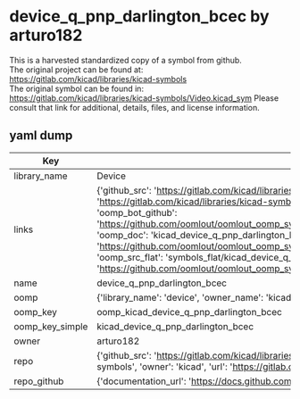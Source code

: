 # device_q_pnp_darlington_bcec by arturo182  
This is a harvested standardized copy of a symbol from github.  
The original project can be found at:  
https://gitlab.com/kicad/libraries/kicad-symbols  
The original symbol can be found in:
https://gitlab.com/kicad/libraries/kicad-symbols/Video.kicad_sym
Please consult that link for additional, details, files, and license information.  
## yaml dump  
| Key | Value |  
| --- | --- |  
| library_name | Device |  
| links | {'github_src': 'https://gitlab.com/kicad/libraries/kicad-symbols/Video.kicad_sym', 'github_src_repo': 'https://gitlab.com/kicad/libraries/kicad-symbols', 'oomp_bot': 'kicad_device_q_pnp_darlington_bcec/working', 'oomp_bot_github': 'https://github.com/oomlout/oomlout_oomp_symbol_bot/tree/main/kicad_device_q_pnp_darlington_bcec/working', 'oomp_doc': 'kicad_device_q_pnp_darlington_bcec/working', 'oomp_doc_github': 'https://github.com/oomlout/oomlout_oomp_symbol_doc/tree/main/kicad_device_q_pnp_darlington_bcec/working', 'oomp_src_flat': 'symbols_flat/kicad_device_q_pnp_darlington_bcec/working', 'oomp_src_flat_github': 'https://github.com/oomlout/oomlout_oomp_symbol_src/tree/main/kicad_device_q_pnp_darlington_bcec/working'} |  
| name | device_q_pnp_darlington_bcec |  
| oomp | {'library_name': 'device', 'owner_name': 'kicad', 'symbol_name': 'device_q_pnp_darlington_bcec'} |  
| oomp_key | oomp_kicad_device_q_pnp_darlington_bcec |  
| oomp_key_simple | kicad_device_q_pnp_darlington_bcec |  
| owner | arturo182 |  
| repo | {'github_src': 'https://gitlab.com/kicad/libraries/kicad-symbols/Video.kicad_sym', 'name': 'libraries/kicad-symbols', 'owner': 'kicad', 'url': 'https://gitlab.com/kicad/libraries/kicad-symbols'} |  
| repo_github | {'documentation_url': 'https://docs.github.com/rest/repos/repos#get-a-repository', 'message': 'Not Found'} |  

